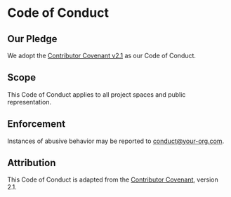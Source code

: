 # Code of Conduct

## Our Pledge

We adopt the [Contributor Covenant v2.1](https://www.contributor-covenant.org/version/2/1/code_of_conduct/) as our Code of Conduct.

## Scope

This Code of Conduct applies to all project spaces and public representation.

## Enforcement

Instances of abusive behavior may be reported to [conduct@your-org.com](mailto:conduct@your-org.com).

## Attribution

This Code of Conduct is adapted from the [Contributor Covenant](https://www.contributor-covenant.org/), version 2.1.